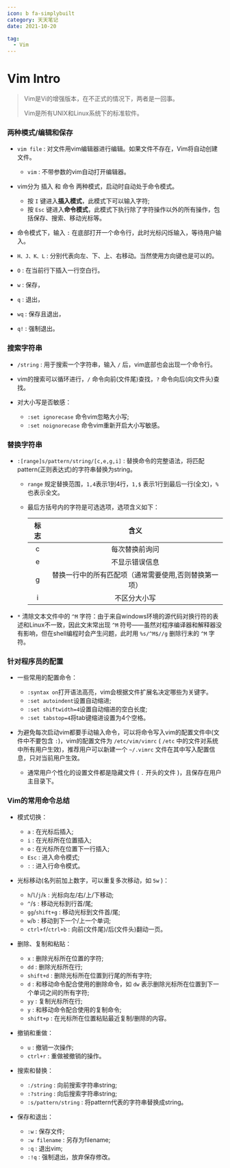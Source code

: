```yaml
---
icon: b fa-simplybuilt
category: 天天笔记
date: 2021-10-20

tag:
  - Vim
---
```


# Vim Intro

> Vim是Vi的增强版本，在不正式的情况下，两者是一回事。
>
> Vim是所有UNIX和Linux系统下的标准软件。

### 两种模式/编辑和保存

- `vim file` : 对文件用vim编辑器进行编辑。如果文件不存在，Vim将自动创建文件。
  - `vim` : 不带参数的vim自动打开编辑器。

- vim分为 插入 和 命令 两种模式，启动时自动处于命令模式。
  - 按 `I` 键进入**插入模式**，此模式下可以输入字符;
  - 按 `Esc` 键进入**命令模式**，此模式下执行除了字符操作以外的所有操作，包括保存、搜索、移动光标等。

- 命令模式下，输入 `:` 在底部打开一个命令行，此时光标闪烁输入，等待用户输入。

- `H、J、K、L` : 分别代表向左、下、上、右移动。当然使用方向键也是可以的。

- `O` : 在当前行下插入一行空白行。

- `w` : 保存，

- `q` : 退出，

- `wq` : 保存且退出，

- `q!` : 强制退出。

### 搜索字符串

- `/string` : 用于搜索一个字符串，输入 `/` 后，vim底部也会出现一个命令行。

- vim的搜索可以循环进行，`/` 命令向前(文件尾)查找，`?` 命令向后(向文件头)查找。

- 对大小写是否敏感：
  - `:set ignorecase` 命令vim忽略大小写;
  - `:set noignorecase` 命令vim重新开启大小写敏感。

### 替换字符串

- `:[range]s/pattern/string/[c,e,g,i]` : 替换命令的完整语法，将匹配pattern(正则表达式)的字符串替换为string。
  - `range` 规定替换范围，`1,4`表示1到4行，`1,$` 表示1行到最后一行(全文)，`%`也表示全文。
  - 最后方括号内的字符是可选选项，选项含义如下：

    | 标志 |                         含义                          |
    | :--: | :---------------------------------------------------: |
    |  c   |                    每次替换前询问                     |
    |  e   |                    不显示错误信息                     |
    |  g   | 替换一行中的所有匹配项（通常需要使用,否则替换第一项） |
    |  i   |                     不区分大小写                      |

- `*` 清除文本文件中的 `^M` 字符：由于来自windows环境的源代码对换行符的表述和Linux不一致，因此文末常出现 `^M` 符号——虽然对程序编译器和解释器没有影响，但在shell编程时会产生问题，此时用 `%s/^M$//g` 删除行末的 `^M` 字符。

### 针对程序员的配置

- 一些常用的配置命令：
  - `:syntax on`打开语法高亮，vim会根据文件扩展名决定哪些为关键字。
  - `:set autoindent`设置自动缩进;
  - `:set shiftwidth=4`设置自动缩进的空白长度;
  - `:set tabstop=4`将tab键缩进设置为4个空格。

- 为避免每次启动vim都要手动输入命令，可以将命令写入vim的配置文件中(文件中不要包含 `:`)，vim的配置文件为 `/etc/vim/vimrc` ( `/etc` 中的文件对系统中所有用户生效)，推荐用户可以新建一个 `~/.vimrc` 文件在其中写入配置信息，只对当前用户生效。
  - 通常用户个性化的设置文件都是隐藏文件 ( `.` 开头的文件 )，且保存在用户主目录下。

### Vim的常用命令总结

- 模式切换：
  - `a` : 在光标后插入;
  - `i` : 在光标所在位置插入;
  - `o` : 在光标所在位置下一行插入;
  - `Esc` : 进入命令模式;
  - `:` : 进入行命令模式。

- 光标移动(名列前加上数字，可以重复多次移动，如 `5w` )：
  - `h`/`l`/`j`/`k` : 光标向左/右/上/下移动;
  - `^`/`$` : 移动光标到行首/尾;
  - `gg`/`shift+g` : 移动光标到文件首/尾;
  - `w`/`b` : 移动到下一个/上一个单词;
  - `ctrl+f`/`ctrl+b` : 向前(文件尾)/后(文件头)翻动一页。

- 删除、复制和粘贴：
  - `x` : 删除光标所在位置的字符;
  - `dd` : 删除光标所在行;
  - `shift+d` : 删除光标所在位置到行尾的所有字符;
  - `d` : 和移动命令配合使用的删除命令，如 `dw` 表示删除光标所在位置到下一个单词之间的所有字符;
  - `yy` : 复制光标所在行;
  - `y` : 和移动命令配合使用的复制命令;
  - `shift+p` : 在光标所在位置粘贴最近复制/删除的内容。

- 撤销和重做：
  - `u` : 撤销一次操作;
  - `ctrl+r` : 重做被撤销的操作。

- 搜索和替换：
  - `:/string` : 向前搜索字符串string;
  - `:?string` : 向后搜索字符串string;
  - `:s/pattern/string` : 将pattern代表的字符串替换成string。

- 保存和退出：
  - `:w` : 保存文件;
  - `:w filename` : 另存为filename;
  - `:q` : 退出vim;
  - `:!q` : 强制退出，放弃保存修改。
